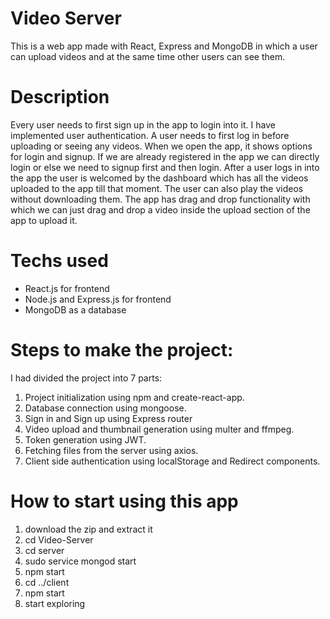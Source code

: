 # Video Server

This is a web app made with React, Express and MongoDB in which a user can upload videos and at the same time other users can see them.

# Description

Every user needs to first sign up in the app to login into it. I have implemented user authentication. A user needs to first log in before uploading or seeing any videos. When we open the app, it shows options for login and signup. If we are already registered in the app we can directly login or else we need to signup first and then login. After a user logs in into the app the user is welcomed by the dashboard which has all the videos uploaded to the app till that moment. The user can also play the videos without downloading them. The app has drag and drop functionality with which we can just drag and drop a video inside the upload section of the app to upload it.

# Techs used

* React.js for frontend
* Node.js and Express.js for frontend
* MongoDB as a database

# Steps to make the project:

I had divided the project into 7 parts:

1. Project initialization using npm and create-react-app.
2. Database connection using mongoose.
3. Sign in and Sign up using Express router
4. Video upload and thumbnail generation using multer and ffmpeg.
5. Token generation using JWT.
6. Fetching files from the server using axios.
7. Client side authentication using localStorage and Redirect components.

# How to start using this app

1. download the zip and extract it
2. cd Video-Server
3. cd server
4. sudo service mongod start
5. npm start
6. cd ../client
7. npm start
8. start exploring